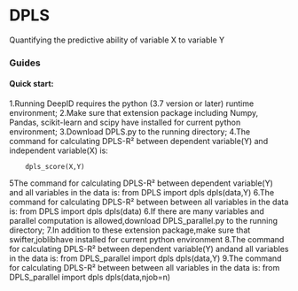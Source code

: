 # DPLS
Quantifying the predictive ability of variable X  to variable Y

### Guides
#### Quick start:
1.Running DeepID requires the python (3.7 version or later) runtime environment; 
2.Make sure that extension package including Numpy, Pandas, scikit-learn and scipy have installed for current python environment;
3.Download DPLS.py to the running directory;
4.The command for  calculating DPLS-R² between dependent variable(Y) and independent variable(X) is:
 ``` from DPLS import dpls_score
     dpls_score(X,Y)
 ```
5The command for  calculating DPLS-R² between dependent variable(Y) and  all variables in the data is:
   from DPLS import dpls
     dpls(data,Y)
6.The command for  calculating DPLS-R² between between all variables in the data is:
     from DPLS import dpls
     dpls(data)
6.If there are many variables and parallel computation is allowed,download DPLS_parallel.py to the running directory;
7.In addition to these extension package,make sure that swifter,joblibhave installed for current python environment
8.The command for  calculating DPLS-R² between dependent variable(Y) andand  all variables in the data is:
    from DPLS_parallel import dpls
    dpls(data,Y)
9.The command for  calculating DPLS-R² between between all variables in the data is:
     from DPLS_parallel import dpls
     dpls(data,njob=n)
